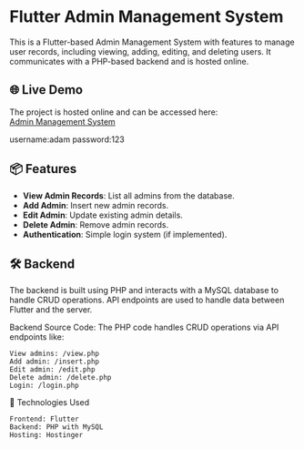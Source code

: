 # Flutter Admin Management System

This is a Flutter-based Admin Management System with features to manage user records, including viewing, adding, editing, and deleting users. It communicates with a PHP-based backend and is hosted online.

## 🌐 Live Demo
The project is hosted online and can be accessed here:  
[Admin Management System](https://aqua-stingray-882847.hostingersite.com/)

username:adam
password:123

## 📦 Features
- **View Admin Records**: List all admins from the database.
- **Add Admin**: Insert new admin records.
- **Edit Admin**: Update existing admin details.
- **Delete Admin**: Remove admin records.
- **Authentication**: Simple login system (if implemented).

## 🛠️ Backend
The backend is built using PHP and interacts with a MySQL database to handle CRUD operations. API endpoints are used to handle data between Flutter and the server.

Backend Source Code: The PHP code handles CRUD operations via API endpoints like:

    View admins: /view.php
    Add admin: /insert.php
    Edit admin: /edit.php
    Delete admin: /delete.php
    Login: /login.php


🌟 Technologies Used

    Frontend: Flutter
    Backend: PHP with MySQL
    Hosting: Hostinger
